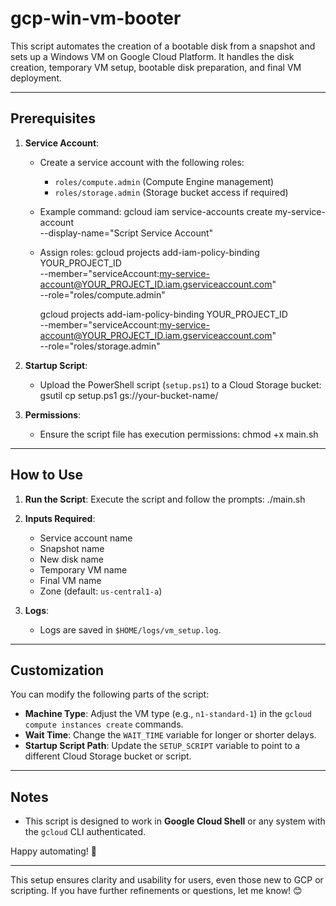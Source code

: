 # gcp-win-vm-booter
This script automates the creation of a bootable disk from a snapshot and sets up a Windows VM on Google Cloud Platform. It handles the disk creation, temporary VM setup, bootable disk preparation, and final VM deployment.

---

## Prerequisites

   
1. **Service Account**:
   - Create a service account with the following roles:
     - `roles/compute.admin` (Compute Engine management)
     - `roles/storage.admin` (Storage bucket access if required)
   - Example command:
     gcloud iam service-accounts create my-service-account \
         --display-name="Script Service Account"

   - Assign roles:
     gcloud projects add-iam-policy-binding YOUR_PROJECT_ID \
         --member="serviceAccount:my-service-account@YOUR_PROJECT_ID.iam.gserviceaccount.com" \
         --role="roles/compute.admin"

     gcloud projects add-iam-policy-binding YOUR_PROJECT_ID \
         --member="serviceAccount:my-service-account@YOUR_PROJECT_ID.iam.gserviceaccount.com" \
         --role="roles/storage.admin"

2. **Startup Script**:
   - Upload the PowerShell script (`setup.ps1`) to a Cloud Storage bucket:
     gsutil cp setup.ps1 gs://your-bucket-name/

3. **Permissions**:
   - Ensure the script file has execution permissions:
     chmod +x main.sh
---

## How to Use

1. **Run the Script**:
   Execute the script and follow the prompts:
   ./main.sh
   
2. **Inputs Required**:
   - Service account name
   - Snapshot name
   - New disk name
   - Temporary VM name
   - Final VM name
   - Zone (default: `us-central1-a`)

3. **Logs**:
   - Logs are saved in `$HOME/logs/vm_setup.log`.

---

## Customization

You can modify the following parts of the script:
- **Machine Type**: Adjust the VM type (e.g., `n1-standard-1`) in the `gcloud compute instances create` commands.
- **Wait Time**: Change the `WAIT_TIME` variable for longer or shorter delays.
- **Startup Script Path**: Update the `SETUP_SCRIPT` variable to point to a different Cloud Storage bucket or script.

---

## Notes

- This script is designed to work in **Google Cloud Shell** or any system with the `gcloud` CLI authenticated.

Happy automating! 🚀

---

This setup ensures clarity and usability for users, even those new to GCP or scripting. If you have further refinements or questions, let me know! 😊
